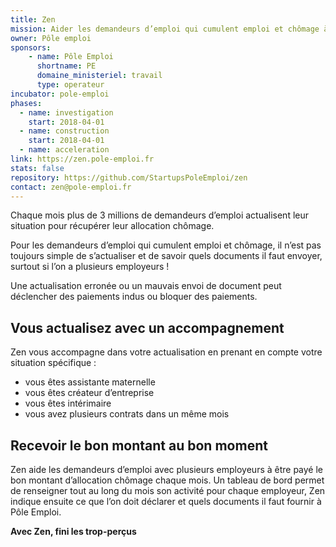 ```yaml
---
title: Zen
mission: Aider les demandeurs d’emploi qui cumulent emploi et chômage à être payé le bon montant d’allocation chômage chaque mois
owner: Pôle emploi
sponsors: 
    - name: Pôle Emploi
      shortname: PE
      domaine_ministeriel: travail
      type: operateur
incubator: pole-emploi
phases:
  - name: investigation
    start: 2018-04-01
  - name: construction
    start: 2018-04-01
  - name: acceleration
link: https://zen.pole-emploi.fr
stats: false
repository: https://github.com/StartupsPoleEmploi/zen
contact: zen@pole-emploi.fr
---
```


Chaque mois plus de 3 millions de demandeurs d’emploi actualisent leur situation pour récupérer leur allocation chômage.

Pour les demandeurs d’emploi qui cumulent emploi et chômage, il n’est pas toujours simple de s’actualiser et de savoir quels documents il faut envoyer, surtout si l’on a plusieurs employeurs !

Une actualisation erronée ou un mauvais envoi de document peut déclencher des paiements indus ou bloquer des paiements.


## Vous actualisez avec un accompagnement

Zen vous accompagne dans votre actualisation en prenant en compte votre situation spécifique :
- vous êtes assistante maternelle
- vous êtes créateur d’entreprise
- vous êtes intérimaire
- vous avez plusieurs contrats dans un même mois


## Recevoir le bon montant au bon moment

Zen aide les demandeurs d’emploi avec plusieurs employeurs à être payé le bon montant d’allocation chômage chaque mois.
Un tableau de bord permet de renseigner tout au long du mois son activité pour chaque employeur, Zen indique ensuite ce que l’on doit déclarer et quels documents il faut fournir à Pôle Emploi.


**Avec Zen, fini les trop-perçus**
